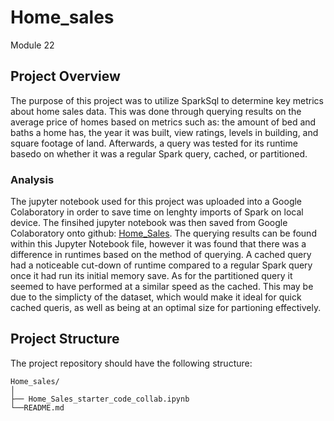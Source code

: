 # Home_sales
Module 22

## Project Overview
The purpose of this project was to utilize SparkSql to determine key metrics about home sales data. This was done through querying results on the average price of homes based on metrics such as: the amount of bed and baths a home has, the year it was built, view ratings, levels in building, and square footage of land. Afterwards, a query was tested for its runtime basedo on whether it was a regular Spark query, cached, or partitioned. 

### Analysis
The jupyter notebook used for this project was uploaded into a Google Colaboratory in order to save time on lenghty imports of Spark on local device. The finsihed jupyter notebook was then saved from Google Colaboratory onto github: [Home_Sales](). 
The querying results can be found within this Jupyter Notebook file, however it was found that there was a difference in runtimes based on the method of querying. A cached query had a noticeable cut-down of runtime compared to a regular Spark query once it had run its initial memory save. As for the partitioned query it seemed to have performed at a similar speed as the cached. This may be due to the simplicty of the dataset, which would make it ideal for quick cached queris, as well as being at an optimal size for partioning effectively.

## Project Structure
The project repository should have the following structure:

```plaintext
Home_sales/
│
├── Home_Sales_starter_code_collab.ipynb
└──README.md

```


